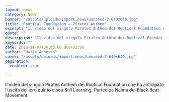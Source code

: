 ```yaml
---
layout: news
category: News
banner: "/assets/uploads/import.news/unnamed-2-640x640.jpg"
title: "Rootical Foundation – Pirates Anthem"
excerpt: "Il video del singolo Pirates Anthem dei Rootical Foundation che ha anticipato l’uscita del loro quinto disco Still Learning. Partecipa Naima dei Black Beat Movement"
quote: ""
description: "Il video del singolo Pirates Anthem dei Rootical Foundation che ha anticipato l’uscita del loro quinto disco Still Learning. Partecipa Naima dei Black Beat Movement"
keywords: ""
date: 2018-11-07T00:00:00.000+01:00
author: "Haile Anbessa"
cover: "/assets/uploads/import.news/unnamed-2-640x640.jpg"
pagination:
  enabled: true

---
```


  
Il video del singolo Pirates Anthem dei Rootical Foundation che ha anticipato l’uscita del loro quinto disco Still Learning. Partecipa Naima dei Black Beat Movement.